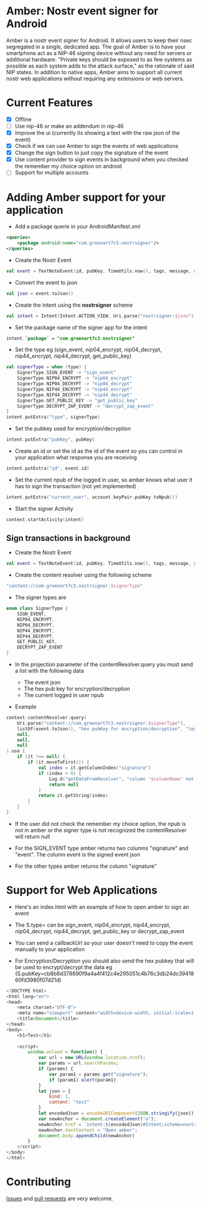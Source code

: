 # Amber: Nostr event signer for Android

Amber is a nostr event signer for Android. It allows users to keep their nsec segregated in a single, dedicated app. The goal of Amber is to have your smartphone act as a NIP-46 signing device without any need for servers or additional hardware. "Private keys should be exposed to as few systems as possible as each system adds to the attack surface," as the rationale of said NIP states. In addition to native apps, Amber aims to support all current nostr web applications without requiring any extensions or web servers.

# Current Features

- [x] Offline
- [ ] Use nip-46 or make an addendum in nip-46
- [x] Improve the ui (currently its showing a text with the raw json of the event)
- [x] Check if we can use Amber to sign the events of web applications
- [x] Change the sign button to just copy the signature of the event
- [x] Use content provider to sign events in background when you checked the remember my choice option on android
- [ ] Support for multiple accounts

# Adding Amber support for your application

* Add a package querie in your AndroidManifest.xml

```xml
<queries>
    <package android:name="com.greenart7c3.nostrsigner"/>
</queries>
```

* Create the Nostr Event

```kotlin
val event = TextNoteEvent(id, pubKey, TimeUtils.now(), tags, message, signature = "")
```

* Convert the event to json

```kotlin
val json = event.toJson()
```

* Create the intent using the **nostrsigner** scheme

```kotlin
val intent = Intent(Intent.ACTION_VIEW, Uri.parse("nostrsigner:$json"))
```

* Set the package name of the signer app for the intent

```kotlin
intent.`package` = "com.greenart7c3.nostrsigner"
```

* Set the type eg (sign_event, nip04_encrypt, nip04_decrypt, nip44_encrypt, nip44_decrypt, get_public_key)

```kotlin
val signerType = when (type) {
    SignerType.SIGN_EVENT -> "sign_event"
    SignerType.NIP04_ENCRYPT -> "nip04_encrypt"
    SignerType.NIP04_DECRYPT -> "nip04_decrypt"
    SignerType.NIP44_ENCRYPT -> "nip44_encrypt"
    SignerType.NIP44_DECRYPT -> "nip44_decrypt"
    SignerType.GET_PUBLIC_KEY -> "get_public_key"
    SignerType.DECRYPT_ZAP_EVENT -> "decrypt_zap_event"
}
intent.putExtra("type", signerType)
```

* Set the pubkey used for encryption/decryption

```kotlin
intent.putExtra("pubKey", pubKey)
```

* Create an id or set the id as the id of the event so you can control in your application what response you are receiving

```kotlin
intent.putExtra("id", event.id)
```

* Set the current npub of the logged in user, so amber knows what user it has to sign the transaction (not yet implemented)

```kotlin
intent.putExtra("current_user", account.keyPair.pubKey.toNpub())
```

* Start the signer Activity

```kotlin
context.startActivity(intent)
```

## Sign transactions in background

* Create the Nostr Event

```kotlin
val event = TextNoteEvent(id, pubKey, TimeUtils.now(), tags, message, signature = "")
```

* Create the content resolver using the following scheme

```kotlin
"content://com.greenart7c3.nostrsigner.$signerType"
```

* The signer types are

```kotlin
enum class SignerType {
    SIGN_EVENT,
    NIP04_ENCRYPT,
    NIP04_DECRYPT,
    NIP44_ENCRYPT,
    NIP44_DECRYPT,
    GET_PUBLIC_KEY,
    DECRYPT_ZAP_EVENT
}
```

* In the projection parameter of the contentResolver.query you must send a list with the following data
    * The event json
    * The hex pub key for encryption/decryption
    * The current logged in user npub

* Example

```kotlin
context.contentResolver.query(
    Uri.parse("content://com.greenart7c3.nostrsigner.$signerType"),
    listOf(event.toJson(), "hex pubKey for encryption/decryption", "logged in user npub"),
    null,
    null,
    null
).use {
    if (it !== null) {
        if (it.moveToFirst()) {
            val index = it.getColumnIndex("signature")
            if (index < 0) {
                Log.d("getDataFromResolver", "column '$columnName' not found")
                return null
            }
            return it.getString(index)
        }
    }
}
```

* If the user did not check the remember my choice option, the npub is not in amber or the signer type is not recognized the contentResolver will return null

* For the SIGN_EVENT type amber returns two columns "signature" and "event". The column event is the signed event json

* For the other types amber returns the column "signature"

# Support for Web Applications

* Here's an index.html with an example of how to open amber to sign an event

* The S.type= can be sign_event, nip04_encrypt, nip44_encrypt, nip04_decrypt, nip44_decrypt, get_public_key or decrypt_zap_event

* You can send a callbackUrl so your user doesn't need to copy the event manually to your application

* For Encryption/Decryption you should also send the hex pubkey that will be used to encrypt/decrypt the data eg (S.pubKey=cb8b8d378690f9a4a4f412c4e295051c4b76c3db24dc3941860fd3980f07d21d)

```js
<!DOCTYPE html>
<html lang="en">
<head>
    <meta charset="UTF-8">
    <meta name="viewport" content="width=device-width, initial-scale=1.0">
    <title>Document</title>
</head>
<body>
    <h1>Test</h1>
       
    <script>
        window.onload = function() {
            var url = new URL(window.location.href);
            var params = url.searchParams;
            if (params) {
                var param1 = params.get("signature");
                if (param1) alert(param1)
            }
            let json = {
                kind: 1,
                content: "test"
            }
            let encodedJson = encodeURIComponent(JSON.stringify(json))
            var newAnchor = document.createElement("a");
            newAnchor.href = `intent:${encodedJson}#Intent;scheme=nostrsigner;S.type=sign_event;S.callbackUrl=https://example.com/?event=;end`;
            newAnchor.textContent = "Open amber";
            document.body.appendChild(newAnchor)
        }
    </script>
</body>
</html>
```

# Contributing

[Issues](https://github.com/greenart7c3/Amber/issues) and [pull requests](https://github.com/greenart7c3/Amber/pulls) are very welcome.
